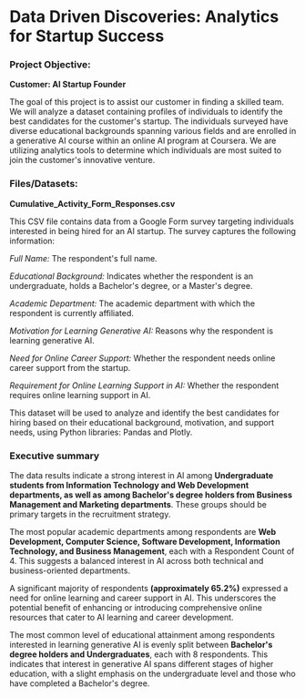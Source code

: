 # Data Driven Discoveries: Analytics for Startup Success
### Project Objective: ###
**Customer: AI Startup Founder**

The goal of this project is to assist our customer in finding a skilled team. 
We will analyze a dataset containing profiles of individuals to identify the best candidates for the customer's startup. 
The individuals surveyed have diverse educational backgrounds spanning various fields and are enrolled in a generative AI course within an online AI program at Coursera. 
We are utilizing analytics tools to determine which individuals are most suited to join the customer's innovative venture.

### Files/Datasets: ###
**Cumulative_Activity_Form_Responses.csv**
   
This CSV file contains data from a Google Form survey targeting individuals interested in being hired for an AI startup. The survey captures the following information:

*Full Name:* The respondent's full name.

*Educational Background:* Indicates whether the respondent is an undergraduate, holds a Bachelor's degree, or a Master's degree.

*Academic Department:* The academic department with which the respondent is currently affiliated.

*Motivation for Learning Generative AI:* Reasons why the respondent is learning generative AI.

*Need for Online Career Support:* Whether the respondent needs online career support from the startup.

*Requirement for Online Learning Support in AI:* Whether the respondent requires online learning support in AI.

This dataset will be used to analyze and identify the best candidates for hiring based on their educational background, motivation, and support needs, using Python libraries: Pandas and Plotly.

### Executive summary ### 
The data results indicate a strong interest in AI among **Undergraduate students from Information Technology and Web Development departments, as well as among Bachelor's degree holders from Business Management and Marketing departments**. These groups should be primary targets in the recruitment strategy.

The most popular academic departments among respondents are **Web Development, Computer Science, Software Development, Information Technology, and Business Management**, each with a Respondent Count of 4. This suggests a balanced interest in AI across both technical and business-oriented departments.

A significant majority of respondents **(approximately 65.2%)** expressed a need for online learning and career support in AI. This underscores the potential benefit of enhancing or introducing comprehensive online resources that cater to AI learning and career development.

The most common level of educational attainment among respondents interested in learning generative AI is evenly split between **Bachelor's degree holders and Undergraduates**, each with 8 respondents. This indicates that interest in generative AI spans different stages of higher education, with a slight emphasis on the undergraduate level and those who have completed a Bachelor's degree.

